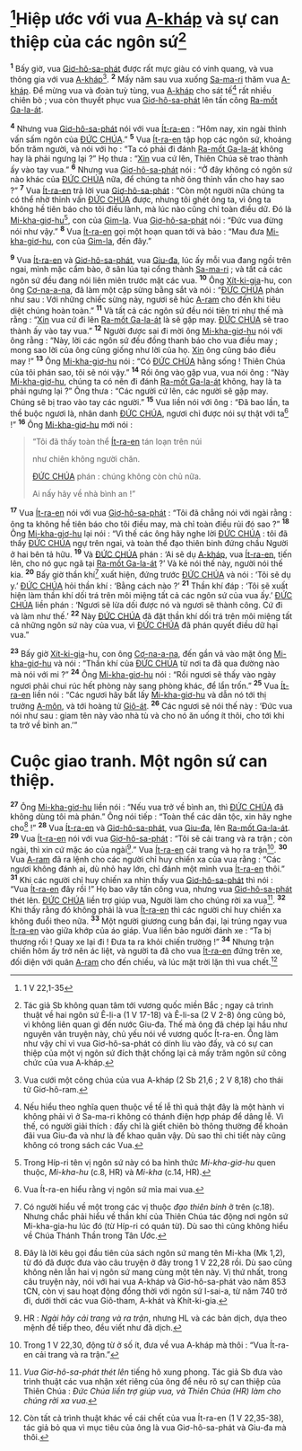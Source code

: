 # [^1@-820dce34-c122-49f5-bcaf-b0c5aed18a18]Hiệp ước với vua [A-kháp]() và sự can thiệp của các ngôn sứ[^1-820dce34-c122-49f5-bcaf-b0c5aed18a18]

<sup><b>1</b></sup> Bấy giờ, vua [Giơ-hô-sa-phát]() được rất mực giàu có vinh quang, và vua thông gia với vua [A-kháp]()[^2-820dce34-c122-49f5-bcaf-b0c5aed18a18]. <sup><b>2</b></sup> Mấy năm sau vua xuống [Sa-ma-ri]() thăm vua [A-kháp](). Để mừng vua và đoàn tuỳ tùng, vua [A-kháp]() cho sát tế[^3-820dce34-c122-49f5-bcaf-b0c5aed18a18] rất nhiều chiên bò ; vua còn thuyết phục vua [Giơ-hô-sa-phát]() lên tấn công [Ra-mốt Ga-la-át]().

<sup><b>4</b></sup> Nhưng vua [Giơ-hô-sa-phát]() nói với vua [Ít-ra-en]() : “Hôm nay, xin ngài thỉnh vấn sấm ngôn của [ĐỨC CHÚA]().” <sup><b>5</b></sup> Vua [Ít-ra-en]() tập họp các ngôn sứ, khoảng bốn trăm người, và nói với họ : “Ta có phải đi đánh [Ra-mốt Ga-la-át]() không hay là phải ngưng lại ?” Họ thưa : “[Xin]() vua cứ lên, Thiên Chúa sẽ trao thành ấy vào tay vua.” <sup><b>6</b></sup> Nhưng vua [Giơ-hô-sa-phát]() nói : “Ở đây không có ngôn sứ nào khác của [ĐỨC CHÚA]() nữa, để chúng ta nhờ ông thỉnh vấn cho hay sao ?” <sup><b>7</b></sup> Vua [Ít-ra-en]() trả lời vua [Giơ-hô-sa-phát]() : “Còn một người nữa chúng ta có thể nhờ thỉnh vấn [ĐỨC CHÚA]() được, nhưng tôi ghét ông ta, vì ông ta không hề tiên báo cho tôi điều lành, mà lúc nào cũng chỉ toàn điều dữ. Đó là [Mi-kha-giơ-hu]()[^5-820dce34-c122-49f5-bcaf-b0c5aed18a18], con của [Gim-la](). Vua [Giơ-hô-sa-phát]() nói : “Đức vua đừng nói như vậy.” <sup><b>8</b></sup> Vua [Ít-ra-en]() gọi một hoạn quan tới và bảo : “Mau đưa [Mi-kha-giơ-hu](), con của [Gim-la](), đến đây.”

<sup><b>9</b></sup> Vua [Ít-ra-en]() và [Giơ-hô-sa-phát](), vua [Giu-đa](), lúc ấy mỗi vua đang ngồi trên ngai, mình mặc cẩm bào, ở sân lúa tại cổng thành [Sa-ma-ri]() ; và tất cả các ngôn sứ đều đang nói liên miên trước mặt các vua. <sup><b>10</b></sup> Ông [Xít-ki-gia]()-hu, con ông [Cơ-na-a-na](), đã làm một cặp sừng bằng sắt và nói : “[ĐỨC CHÚA]() phán như sau : Với những chiếc sừng này, ngươi sẽ húc [A-ram]() cho đến khi tiêu diệt chúng hoàn toàn.” <sup><b>11</b></sup> Và tất cả các ngôn sứ đều nói tiên tri như thế mà rằng : “[Xin]() vua cứ đi lên [Ra-mốt Ga-la-át]() là sẽ gặp may. [ĐỨC CHÚA]() sẽ trao thành ấy vào tay vua.” <sup><b>12</b></sup> Người được sai đi mời ông [Mi-kha-giơ-hu]() nói với ông rằng : “Này, lời các ngôn sứ đều đồng thanh báo cho vua điều may ; mong sao lời của ông cũng giống như lời của họ. [Xin]() ông cũng báo điều may !” <sup><b>13</b></sup> Ông [Mi-kha-giơ-hu]() nói : “Có [ĐỨC CHÚA]() hằng sống ! Thiên Chúa của tôi phán sao, tôi sẽ nói vậy.” <sup><b>14</b></sup> Rồi ông vào gặp vua, vua nói ông : “Này [Mi-kha-giơ-hu](), chúng ta có nên đi đánh [Ra-mốt Ga-la-át]() không, hay là ta phải ngưng lại ?” Ông thưa : “Các người cứ lên, các người sẽ gặp may. Chúng sẽ bị trao vào tay các người.” <sup><b>15</b></sup> Vua liền nói với ông : “Đã bao lần, ta thề buộc ngươi là, nhân danh [ĐỨC CHÚA](), ngươi chỉ được nói sự thật với ta[^6-820dce34-c122-49f5-bcaf-b0c5aed18a18] !” <sup><b>16</b></sup> Ông [Mi-kha-giơ-hu]() mới nói :

> “Tôi đã thấy toàn thể [Ít-ra-en]() tán loạn trên núi
>
> như chiên không người chăn.
>
> [ĐỨC CHÚA]() phán : chúng không còn chủ nữa.
>
> Ai nấy hãy về nhà bình an !”

<sup><b>17</b></sup> Vua [Ít-ra-en]() nói với vua [Giơ-hô-sa-phát]() : “Tôi đã chẳng nói với ngài rằng : ông ta không hề tiên báo cho tôi điều may, mà chỉ toàn điều rủi đó sao ?” <sup><b>18</b></sup> Ông [Mi-kha-giơ-hu]() lại nói : “Vì thế các ông hãy nghe lời [ĐỨC CHÚA]() : tôi đã thấy [ĐỨC CHÚA]() ngự trên ngai, và toàn thể đạo thiên binh đứng chầu Người ở hai bên tả hữu. <sup><b>19</b></sup> Và [ĐỨC CHÚA]() phán : ‘Ai sẽ dụ [A-kháp](), vua [Ít-ra-en](), tiến lên, cho nó gục ngã tại [Ra-mốt Ga-la-át]() ?’ Và kẻ nói thế này, người nói thế kia. <sup><b>20</b></sup> Bấy giờ thần khí[^7-820dce34-c122-49f5-bcaf-b0c5aed18a18] xuất hiện, đứng trước [ĐỨC CHÚA]() và nói : ‘Tôi sẽ dụ y.’ [ĐỨC CHÚA]() hỏi thần khí : ‘Bằng cách nào ?’ <sup><b>21</b></sup> Thần khí đáp : ‘Tôi sẽ xuất hiện làm thần khí dối trá trên môi miệng tất cả các ngôn sứ của vua ấy.’ [ĐỨC CHÚA]() liền phán : ‘Ngươi sẽ lừa dối được nó và ngươi sẽ thành công. Cứ đi và làm như thế.’ <sup><b>22</b></sup> Này [ĐỨC CHÚA]() đã đặt thần khí dối trá trên môi miệng tất cả những ngôn sứ này của vua, vì [ĐỨC CHÚA]() đã phán quyết điều dữ hại vua.”

<sup><b>23</b></sup> Bấy giờ [Xít-ki-gia]()-hu, con ông [Cơ-na-a-na](), đến gần vả vào mặt ông [Mi-kha-giơ-hu]() và nói : “Thần khí của [ĐỨC CHÚA]() từ nơi ta đã qua đường nào mà nói với mi ?” <sup><b>24</b></sup> Ông [Mi-kha-giơ-hu]() nói : “Rồi ngươi sẽ thấy vào ngày ngươi phải chui rúc hết phòng này sang phòng khác, để lẩn trốn.” <sup><b>25</b></sup> Vua [Ít-ra-en]() liền nói : “Các ngươi hãy bắt lấy [Mi-kha-giơ-hu]() và dẫn nó tới thị trưởng [A-môn](), và tới hoàng tử [Giô-át](). <sup><b>26</b></sup> Các ngươi sẽ nói thế này : ‘Đức vua nói như sau : giam tên này vào nhà tù và cho nó ăn uống ít thôi, cho tới khi ta trở về bình an.’”

# Cuộc giao tranh. Một ngôn sứ can thiệp.

<sup><b>27</b></sup> Ông [Mi-kha-giơ-hu]() liền nói : “Nếu vua trở về bình an, thì [ĐỨC CHÚA]() đã không dùng tôi mà phán.” Ông nói tiếp : “Toàn thể các dân tộc, xin hãy nghe cho[^8-820dce34-c122-49f5-bcaf-b0c5aed18a18] !” <sup><b>28</b></sup> Vua [Ít-ra-en]() và [Giơ-hô-sa-phát](), vua [Giu-đa](), lên [Ra-mốt Ga-la-át](). <sup><b>29</b></sup> Vua [Ít-ra-en]() nói với vua [Giơ-hô-sa-phát]() : “Tôi sẽ cải trang và ra trận ; còn ngài, thì xin cứ mặc áo của ngài[^9-820dce34-c122-49f5-bcaf-b0c5aed18a18].” Vua [Ít-ra-en]() cải trang và họ ra trận[^10-820dce34-c122-49f5-bcaf-b0c5aed18a18]. <sup><b>30</b></sup> Vua [A-ram]() đã ra lệnh cho các người chỉ huy chiến xa của vua rằng : “Các ngươi không đánh ai, dù nhỏ hay lớn, chỉ đánh một mình vua [Ít-ra-en]() thôi.” <sup><b>31</b></sup> Khi các người chỉ huy chiến xa nhìn thấy vua [Giơ-hô-sa-phát]() thì nói : “Vua [Ít-ra-en]() đây rồi !” Họ bao vây tấn công vua, nhưng vua [Giơ-hô-sa-phát]() thét lên. [ĐỨC CHÚA]() liền trợ giúp vua, Người làm cho chúng rời xa vua[^11-820dce34-c122-49f5-bcaf-b0c5aed18a18]. <sup><b>32</b></sup> Khi thấy rằng đó không phải là vua [Ít-ra-en]() thì các người chỉ huy chiến xa không đuổi theo nữa. <sup><b>33</b></sup> Một người giương cung bắn đại, lại trúng ngay vua [Ít-ra-en]() vào giữa khớp của áo giáp. Vua liền bảo người đánh xe : “Ta bị thương rồi ! Quay xe lại đi ! Đưa ta ra khỏi chiến trường !” <sup><b>34</b></sup> Nhưng trận chiến hôm ấy trở nên ác liệt, và người ta đã cho vua [Ít-ra-en]() đứng trên xe, đối diện với quân [A-ram]() cho đến chiều, và lúc mặt trời lặn thì vua chết.[^12-820dce34-c122-49f5-bcaf-b0c5aed18a18]

[^1-820dce34-c122-49f5-bcaf-b0c5aed18a18]: Tác giả Sb không quan tâm tới vương quốc miền Bắc ; ngay cả trình thuật về hai ngôn sứ Ê-li-a (1 V 17-18) và Ê-li-sa (2 V 2-8) ông cũng bỏ, vì không liên quan gì đến nước Giu-đa. Thế mà ông đã chép lại hầu như nguyên văn truyện này, chủ yếu nói về vương quốc Ít-ra-en. Ông làm như vậy chỉ vì vua Giơ-hô-sa-phát có dính líu vào đấy, và có sự can thiệp của một vị ngôn sứ đích thật chống lại cả mấy trăm ngôn sứ công chức của vua A-kháp.

[^2-820dce34-c122-49f5-bcaf-b0c5aed18a18]: Vua cưới một công chúa của vua A-kháp (2 Sb 21,6 ; 2 V 8,18) cho thái tử Giơ-hô-ram.

[^3-820dce34-c122-49f5-bcaf-b0c5aed18a18]: Nếu hiểu theo nghĩa quen thuộc về tế lễ thì quả thật đây là một hành vi không phải vì ở Sa-ma-ri không có thánh điện hợp pháp để dâng lễ. Vì thế, có người giải thích : đấy chỉ là giết chiên bò thông thường để khoản đãi vua Giu-đa và như là để khao quân vậy. Dù sao thì chi tiết này cũng không có trong sách các Vua.

[^5-820dce34-c122-49f5-bcaf-b0c5aed18a18]: Trong Híp-ri tên vị ngôn sứ này có ba hình thức _Mi-kha-giơ-hu_ quen thuộc, _Mi-kha-hu_ (c.8, HR) và _Mi-kha_ (c.14, HR).

[^6-820dce34-c122-49f5-bcaf-b0c5aed18a18]: Vua Ít-ra-en hiểu rằng vị ngôn sứ mỉa mai vua.

[^7-820dce34-c122-49f5-bcaf-b0c5aed18a18]: Có người hiểu về một trong các vị thuộc _đạo thiên binh_ ở trên (c.18). Nhưng chắc phải hiểu về thần khí của Thiên Chúa tác động nơi ngôn sứ Mi-kha-gia-hu lúc đó (từ Híp-ri có quán từ). Dù sao thì cũng không hiểu về Chúa Thánh Thần trong Tân Ước.

[^8-820dce34-c122-49f5-bcaf-b0c5aed18a18]: Đây là lời kêu gọi đầu tiên của sách ngôn sứ mang tên Mi-kha (Mk 1,2), từ đó đã được đưa vào câu truyện ở đây trong 1 V 22,28 rồi. Dù sao cũng không nên lẫn hai vị ngôn sứ mang cùng một tên này. Vị thứ nhất, trong câu truyện này, nói với hai vua A-kháp và Giơ-hô-sa-phát vào năm 853 tCN, còn vị sau hoạt động đồng thời với ngôn sứ I-sai-a, từ năm 740 trở đi, dưới thời các vua Giô-tham, A-khát và Khít-ki-gia.

[^9-820dce34-c122-49f5-bcaf-b0c5aed18a18]: HR : _Ngài hãy cải trang và ra trận_, nhưng HL và các bản dịch, dựa theo mệnh đề tiếp theo, đều viết như đã dịch.

[^10-820dce34-c122-49f5-bcaf-b0c5aed18a18]: Trong 1 V 22,30, động từ ở số ít, đưa về vua A-kháp mà thôi : “Vua Ít-ra-en cải trang và ra trận.”

[^11-820dce34-c122-49f5-bcaf-b0c5aed18a18]: _Vua Giơ-hô-sa-phát thét lên_ tiếng hô xung phong. Tác giả Sb đưa vào trình thuật các vua nhận xét riêng của ông để nêu rõ sự can thiệp của Thiên Chúa : _Đức Chúa liền trợ giúp vua, và Thiên Chúa (HR) làm cho chúng rời xa vua_.

[^12-820dce34-c122-49f5-bcaf-b0c5aed18a18]: Còn tất cả trình thuật khác về cái chết của vua Ít-ra-en (1 V 22,35-38), tác giả bỏ qua vì mục tiêu của ông là vua Giơ-hô-sa-phát và Giu-đa mà thôi.

[^1@-820dce34-c122-49f5-bcaf-b0c5aed18a18]: 1 V 22,1-35
